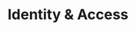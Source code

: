 ---
title: Identity & Access
layout: category
slug: iam
description: A category for IAM related posts.
---